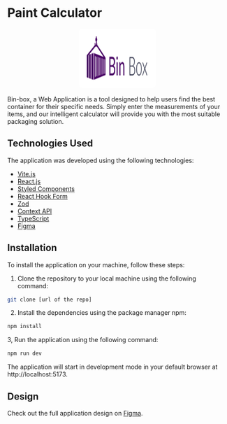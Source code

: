 # Paint Calculator

<div align="center">
 <img  src="./src/assets/Logo.svg"  style="background: white; padding:18px; border-radius: 8px" alt="bin-box logo" width="140"  height="100" />
</div>

Bin-box, a Web Application is a tool designed to help users find the best container for their specific needs. Simply enter the measurements of your items, and our intelligent calculator will provide you with the most suitable packaging solution.

## Technologies Used

The application was developed using the following technologies:

- [Vite.js](https://vitejs.dev/)
- [React.js](https://reactjs.org/)
- [Styled Components](https://styled-components.com/)
- [React Hook Form](https://react-hook-form.com/)
- [Zod](https://github.com/vriad/zod)
- [Context API](https://reactjs.org/docs/context.html)
- [TypeScript](https://www.typescriptlang.org/)
- [Figma](https://www.figma.com/)

## Installation

To install the application on your machine, follow these steps:

1. Clone the repository to your local machine using the following command:

```sh
git clone [url of the repo]
```

2. Install the dependencies using the package manager npm:

```sh
npm install

```

3, Run the application using the following command:

```sh
npm run dev

```

The application will start in development mode in your default browser at http://localhost:5173.

## Design

Check out the full application design on [Figma](https://www.figma.com/file/vmlSKXLvU69xqsnAuZueHx/BIN-BOX?node-id=0-1&t=DhNEwFdYOS8vzAsT-0).
